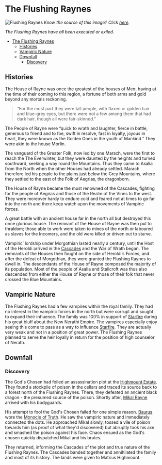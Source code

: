 # The Flushing Raynes

![Flushing Raynes](https://asongoficeandtootles.files.wordpress.com/2016/02/castle_fantasy_art_scenery_wallpaper_alex_popescu-wide.jpg)
*Know the source of this image? Click [here](https://airtable.com/shr3qtfCwGUUMYQqI).*

*The Flushing Raynes have all been executed or exiled.*

- [The Flushing Raynes](#The-Flushing-Raynes)
  - [Histories](#Histories)
  - [Vampiric Nature](#Vampiric-Nature)
  - [Downfall](#Downfall)
    - [Discovery](#Discovery)

## Histories

The House of Rayne was once the greatest of the houses of Men, having at the time of their coming to this region, a fortune of both arms and gold beyond any mortals reckoning.
>“For the most part they were tall people, with flaxen or golden hair and blue-grey eyes, but there were not a few among them that had dark hair, though all were fair-skinned.”

The People of Rayne were “quick to wrath and laughter, fierce in battle, generous to friend and to foe, swift in resolve, fast in loyalty, joyous in heart, they were known as the Golden Ones in the youth of Mankind.” They were akin to the house Morlin.

The vanguard of the Greater Folk, now led by one Marach, were the first to reach the The Everwinter, but they were daunted by the heights and turned southward, seeking a way round the Mountains. Thus they came to Asalia from the North when the other Houses had already settled. Marach therefore led his people to the plains just below the Grey Mountains, where they settled to the east of the Folk of Aegrias, the dragonborn.

The House of Rayne became the most renowned of the Cascades, fighting for the people of Aegrias and those of the Realm of the Vines to the west. They were moreover hardy to endure cold and feared not at times to go far into the north and there keep watch upon the movements of Vampiric forces. 

A great battle with an ancient house far in the north all but destroyed this once glorious house. The remnant of the House of Rayne was then put to thraldom; those able to work were taken to mines of the north or laboured as slaves for the Incomers, and the old were killed or driven out to starve. 

Vampiric’ lordship under Morgothian lasted nearly a century, until the Host of the Heroldi arrived in the [Cascades](../README.md) and the War of Wrath began. The remnants of the Houses then fought on the side of Heroldi’s Forces, and after the defeat of Morgothian, they were granted the Flushing Raynes to dwell in. The descendants of the House of Rayne composed the majority of its population. Most of the people of Asalia and Stallcroft was thus also descended from either the House of Rayne or those of their folk that never crossed the Blue Mountains.

## Vampiric Nature
The Flushing Raynes had a few vampires within the royal family. They had no interest in the vampiric forces in the north but were corrupt and sought to expand their influence. The family was 100% in support of [Starfire](/Characters/Starfire.md) during his great bluff about the New Nerathi Empire. The vampires especially enjoy seeing this come to pass as a way to influence [Starfire](/Characters/Starfire.md). They are actually very weak and not in a position of great power. The Flushing Raynes planned to serve the heir loyally in return for the position of high counselor of Nerath.

## Downfall

### Discovery
The God's Chosen had foiled an assassination plot at the [Highmount Estate](./HighmountEstate.md). They found a stockpile of poison in the cellars and traced its source back to a forest north of the Flushing Raynes. There, they defeated an ancient black dragon - the presumed source of the poison. Shortly after, [Mikal Rayne](/Characters/MikalRayne.md) arrived with his bodyguards.

His attempt to fool the God's Chosen failed for one simple reason. [Baurus](/Characters/Baurus.md) wore the [Monocle of Truth](https://quest-for-starfire.obsidianportal.com/items/monocle-of-truth). He saw the vampiric nature and immediately connected the dots. He approached Mikal slowly, tossed a vile of poison towards him (as proof of what they'd discovered) but abruptly took his axe and smashed the poison against his face. Chaos ensued as the God's chosen quickly dispatched Mikal and his brutes.

They returned, informing the Cascades of the plot and true nature of the Flushing Raynes. The Cascades banded together and annihilated the family and most of its history. The lands were given to Matrius Highmount.



